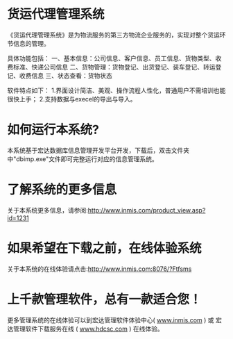 # 货运代理管理系统

《货运代理管理系统》是为物流服务的第三方物流企业服务的，实现对整个货运环节信息的管理。 

具体功能包括： 一、基本信息：公司信息、客户信息、员工信息、货物类型、收费标准、快递公司信息 二、货物管理：货物登记、出货登记、装车登记、转运登记、收费信息 三、状态查看：货物状态 

软件特点如下： 1.界面设计简洁、美观、操作流程人性化，普通用户不需培训也能很快上手； 2.支持数据与execel的导出与导入。

# 如何运行本系统?

本系统基于宏达数据库信息管理开发平台开发，下载后，双击文件夹中"dbimp.exe"文件即可完整运行对应的信息管理系统。

# 了解系统的更多信息

关于本系统更多信息，请参阅:http://www.inmis.com/product_view.asp?id=1231

# 如果希望在下载之前，在线体验系统

关于本系统的在线体验请点击:http://www.inmis.com:8076/?Ftfsms

# 上千款管理软件，总有一款适合您！

更多管理系统的在线体验可以到宏达管理软件体验中心( www.inmis.com ) 或 宏达管理软件下载服务在线 ( www.hdcsc.com ) 在线体验。

